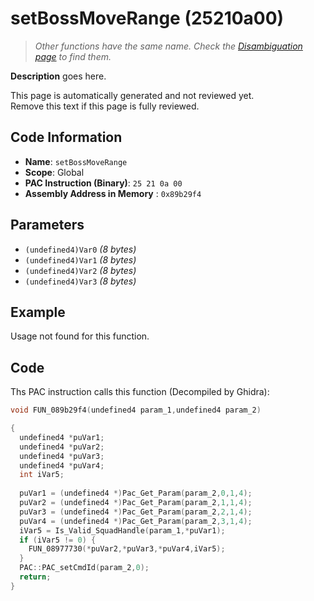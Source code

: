 # setBossMoveRange (25210a00)

> *Other functions have the same name. Check the [Disambiguation page](./setBossMoveRange.md) to find them.*

**Description** goes here.

This page is automatically generated and not reviewed yet.<br>Remove this text if this page is fully reviewed.

## Code Information

- **Name**: `setBossMoveRange`
- **Scope**: Global
- **PAC Instruction (Binary)**: `25 21 0a 00`
- **Assembly Address in Memory** : `0x89b29f4`

## Parameters

- `(undefined4)Var0` *(8 bytes)*
- `(undefined4)Var1` *(8 bytes)*
- `(undefined4)Var2` *(8 bytes)*
- `(undefined4)Var3` *(8 bytes)*

## Example

Usage not found for this function.

## Code

Ths PAC instruction calls this function (Decompiled by Ghidra):

```c
void FUN_089b29f4(undefined4 param_1,undefined4 param_2)

{
  undefined4 *puVar1;
  undefined4 *puVar2;
  undefined4 *puVar3;
  undefined4 *puVar4;
  int iVar5;
  
  puVar1 = (undefined4 *)Pac_Get_Param(param_2,0,1,4);
  puVar2 = (undefined4 *)Pac_Get_Param(param_2,1,1,4);
  puVar3 = (undefined4 *)Pac_Get_Param(param_2,2,1,4);
  puVar4 = (undefined4 *)Pac_Get_Param(param_2,3,1,4);
  iVar5 = Is_Valid_SquadHandle(param_1,*puVar1);
  if (iVar5 != 0) {
    FUN_08977730(*puVar2,*puVar3,*puVar4,iVar5);
  }
  PAC::PAC_setCmdId(param_2,0);
  return;
}
```

